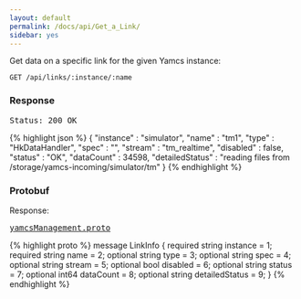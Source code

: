 ```yaml
---
layout: default
permalink: /docs/api/Get_a_Link/
sidebar: yes
---
```


Get data on a specific link for the given Yamcs instance:

    GET /api/links/:instance/:name


### Response

<pre class="header">Status: 200 OK</pre>
{% highlight json %}
{
  "instance" : "simulator",
  "name" : "tm1",
  "type" : "HkDataHandler",
  "spec" : "",
  "stream" : "tm_realtime",
  "disabled" : false,
  "status" : "OK",
  "dataCount" : 34598,
  "detailedStatus" : "reading files from /storage/yamcs-incoming/simulator/tm"
}
{% endhighlight %}

### Protobuf

Response:

<pre class="r header"><a href="/docs/api/yamcsManagement.proto/">yamcsManagement.proto</a></pre>
{% highlight proto %}
message LinkInfo {
  required string instance = 1;
  required string name = 2;
  optional string type = 3;
  optional string spec = 4;
  optional string stream = 5;
  optional bool disabled = 6;
  optional string status = 7;
  optional int64 dataCount = 8;
  optional string detailedStatus = 9;
}
{% endhighlight %}
